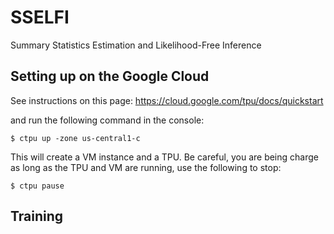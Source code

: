 # SSELFI
Summary Statistics Estimation and Likelihood-Free Inference


## Setting up on the Google Cloud

See instructions on this page: https://cloud.google.com/tpu/docs/quickstart

and run the following command in the console:
```
$ ctpu up -zone us-central1-c
```

This  will create a VM instance and a TPU. Be careful, you are being charge as long as the TPU and VM are running, use  the following to stop:
```
$ ctpu pause
```


## Training
